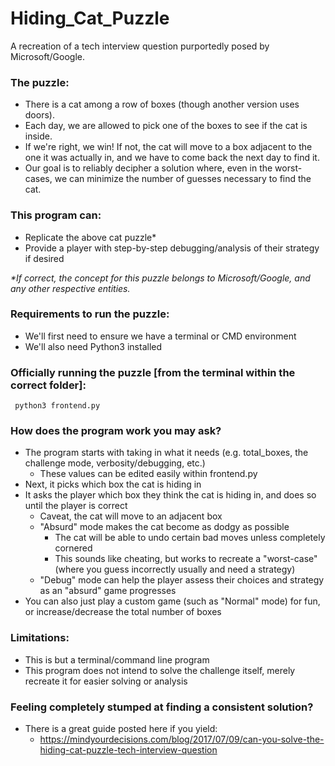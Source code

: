 # Hiding_Cat_Puzzle
A recreation of a tech interview question purportedly posed by Microsoft/Google.

### The puzzle:
- There is a cat among a row of boxes (though another version uses doors).
- Each day, we are allowed to pick one of the boxes to see if the cat is inside.
- If we're right, we win!  If not, the cat will move to a box adjacent to the one it was actually in, and we have to come back the next day to find it.
- Our goal is to reliably decipher a solution where, even in the worst-cases, we can minimize the number of guesses necessary to find the cat.

### This program can:
- Replicate the above cat puzzle\*
- Provide a player with step-by-step debugging/analysis of their strategy if desired

*\*If correct, the concept for this puzzle belongs to Microsoft/Google, and any other respective entities.*

### Requirements to run the puzzle:
- We'll first need to ensure we have a terminal or CMD environment
- We'll also need Python3 installed

### Officially running the puzzle [from the terminal within the correct folder]:
     python3 frontend.py

### How does the program work you may ask?
- The program starts with taking in what it needs (e.g. total_boxes, the challenge mode, verbosity/debugging, etc.)
    - These values can be edited easily within frontend.py
- Next, it picks which box the cat is hiding in
- It asks the player which box they think the cat is hiding in, and does so until the player is correct
    - Caveat, the cat will move to an adjacent box
    - "Absurd" mode makes the cat become as dodgy as possible
        - The cat will be able to undo certain bad moves unless completely cornered
        - This sounds like cheating, but works to recreate a "worst-case" (where you guess incorrectly usually and need a strategy)
    - "Debug" mode can help the player assess their choices and strategy as an "absurd" game progresses
- You can also just play a custom game (such as "Normal" mode) for fun, or increase/decrease the total number of boxes

### Limitations:
- This is but a terminal/command line program
- This program does not intend to solve the challenge itself, merely recreate it for easier solving or analysis

### Feeling completely stumped at finding a consistent solution?
- There is a great guide posted here if you yield:
    - https://mindyourdecisions.com/blog/2017/07/09/can-you-solve-the-hiding-cat-puzzle-tech-interview-question
